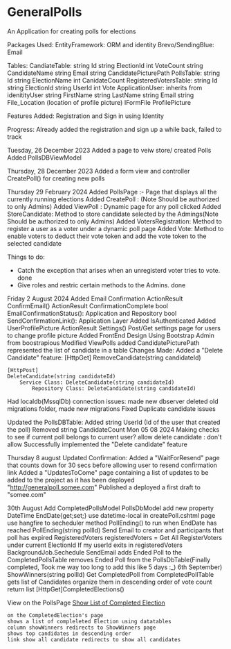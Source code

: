 # GeneralPolls
An Application for creating polls for elections

Packages Used:
EntityFramework: ORM and identity
Brevo/SendingBlue: Email

Tables:
    CandiateTable:
        string Id
        string ElectionId
        int VoteCount
        string CandidateName
        string Email
        string CandidatePicturePath
    PollsTable:
        string Id
        string ElectionName
        int CanidateCount
    RegisteredVotersTable:
        string Id
        string ElectionId
        string UserId
        int Vote
    ApplicationUser:
        inherits from idenitityUser
        string FirstName
        string LastName
        string Email
        string File_Location (location of profile picture)
        IFormFile ProfilePicture

Features Added:
Registration and Sign in using Identity

Progress:
Already added the registration and sign up a while back, failed to track

Tuesday, 26 December 2023
Added a page to veiw store/ created Polls
Added PollsDBViewModel

Thursday, 28 December 2023
Added a form view and controller CreatePoll() for creating new polls

Thursday 29 February 2024
Added PollsPage :- Page that displays all the currently running elections
Added CreatePoll : (Note Should be authorized to only Admins)
Added ViewPoll : Dynamic page for any poll clicked
Added StoreCandidate: Method to store candidate selected by the Admings(Note Should be authorized to only Admins)
Added VotersRegistration: Method to register a user as a voter under a dynamic poll page
Added Vote: Method to enable voters to deduct their vote token and add the vote token to the selected candidate

Things to do:
- Catch the exception that arises when an unregisterd voter tries to vote. done
- Give roles and restric certain methods to the Admins. done

Friday 2 August 2024
Added Email Confirmation
    ActionResult ConfirmEmail()
    ActionResult ConfirmationComplete
    bool EmailConfirmationStatus(): Application and Repository
    bool SendConfirmationLink(): Application Layer
Added IsAuthenticated
Added UserProfilePicture
    ActionResult Settings() Post/Get
    settings page for users to change profile picture
Added FrontEnd Design Using Bootstrap Admin from boostrapious
Modified ViewPolls
    added CandidatePicturePath
    represented the list of candidate in a table 
Changes Made:
Added a "Delete Candidate" feature:
	[HttpGet]
	RemoveCandidate(string candidateId) 

	[HttpPost]
	DeleteCandidate(string candidateId)
		Service Class: DeleteCandidate(string candidateId)
			Repository Class: DeleteCandidate(string candidateId)
Had localdb(MssqlDb) connection issues:
	made new dbserver
	deleted old migrations folder, made new migrations
Fixed Duplicate candidate issues

Updated the PollsDBTable:
	Added string UserId (Id of the user that created the poll)
	Removed string CandidateCount
Mon 05 08 2024
Making checks to see if current poll belongs to current user? allow delete candidate : don't allow
Successfully implemented the "Delete candidate" feature

Thursday 8 august
Updated Confirmation:
	Added a "WaitForResend" page that counts down for 30 secs before allowing user to resend confirmation link
Added a "UpdatesToCome" page containing a list of updates to be added to the project as it has been deployed "http://generalpoll.somee.com"
Published a deployed a first draft to "somee.com"

30th August
Add CompletedPollsModel
PollsDbModel
	add new property DateTime EndDate{get;set;}
	use datetime-local in createPoll.cshtml page
use hangfire to secheduler method PollEnding() to run when EndDate has reached
PollEnding(string pollId)
	Send Email to creator and participants that poll has expired
		RegisteredVoters registeredVoters = Get All RegisterVoters under current ElectionId
		If my userId exits in registeredVoters
		BackgroundJob.Sechedule SendEmail
	adds Ended Poll to the CompletedPollsTable
	removes Ended Poll from the PollsDbTable(Finally completed, Took me way too long to add this like 5 days :_) 6th September)
ShowWinners(string pollId)
	Get CompletedPoll from CompletedPollTable
	gets list of Candidates
	organize them in descending order of vote count
	return list
[HttpGet]CompletedElections()

View
	on the PollsPage
	<a href="CompletedElection">Show List of Completed Election</a>
	
	on the CompletedElection's page
	shows a list of compleleted Election using datatables
	column showWinners redirects to ShowWinners page
	shows top candidates in descending order
	link show all candidate redirects to show all candidates
